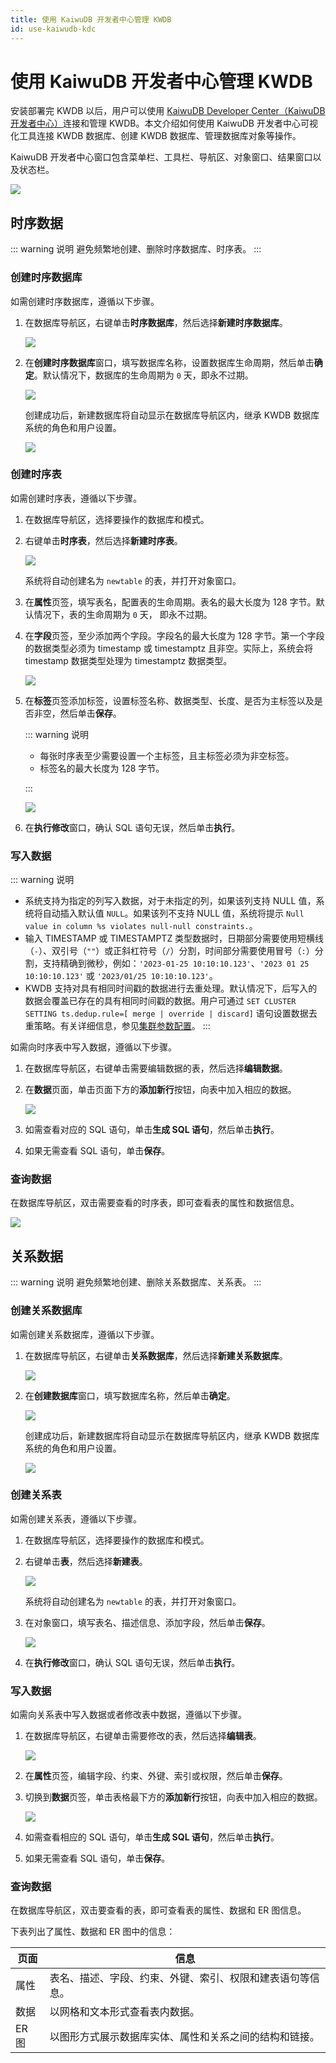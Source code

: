 ```yaml
---
title: 使用 KaiwuDB 开发者中心管理 KWDB
id: use-kaiwudb-kdc
---
```


# 使用 KaiwuDB 开发者中心管理 KWDB

安装部署完 KWDB 以后，用户可以使用 [KaiwuDB Developer Center（KaiwuDB 开发者中心）](../../kdc/overview.md)连接和管理 KWDB。本文介绍如何使用 KaiwuDB 开发者中心可视化工具连接 KWDB 数据库、创建 KWDB 数据库、管理数据库对象等操作。

KaiwuDB 开发者中心窗口包含菜单栏、工具栏、导航区、对象窗口、结果窗口以及状态栏。

![](../../static/quickstart/D2ItbzgMCobJovxVdslcwHR4nTh.png)

## 时序数据

::: warning 说明
避免频繁地创建、删除时序数据库、时序表。
:::

### 创建时序数据库

如需创建时序数据库，遵循以下步骤。

1. 在数据库导航区，右键单击**时序数据库**，然后选择**新建时序数据库**。

   ![](../../static/quickstart/UNUrbCKASoAh4lxCJDIc02bpnAg.png)

2. 在**创建时序数据库**窗口，填写数据库名称，设置数据库生命周期，然后单击**确定**。默认情况下，数据库的生命周期为 `0` 天，即永不过期。

   ![](../../static/quickstart/Kq6obMHXMo16SCxyaRucvKHOnCc.png)

   创建成功后，新建数据库将自动显示在数据库导航区内，继承 KWDB 数据库系统的角色和用户设置。

   ![](../../static/quickstart/I77LbWmXCojubdxQ6sXcV1bgnIc.png)

### 创建时序表

如需创建时序表，遵循以下步骤。

1. 在数据库导航区，选择要操作的数据库和模式。
2. 右键单击**时序表**，然后选择**新建时序表**。

   ![](../../static/quickstart/MT2WbcXCeor3oZxFr6Kc0eSBnGf.png)

   系统将自动创建名为 `newtable` 的表，并打开对象窗口。

3. 在**属性**页签，填写表名，配置表的生命周期。表名的最大长度为 128 字节。默认情况下，表的生命周期为 `0` 天， 即永不过期。
4. 在**字段**页签，至少添加两个字段。字段名的最大长度为 128 字节。第一个字段的数据类型必须为 timestamp 或 timestamptz 且非空。实际上，系统会将 timestamp 数据类型处理为 timestamptz 数据类型。

   ![](../../static/quickstart/WM9JbwXBRoMEKsxlUSZcjFsTnqg.png)

5. 在**标签**页签添加标签，设置标签名称、数据类型、长度、是否为主标签以及是否非空，然后单击**保存**。

   ::: warning 说明

   - 每张时序表至少需要设置一个主标签，且主标签必须为非空标签。
   - 标签名的最大长度为 128 字节。

   :::

   ![](../../static/quickstart/O8KIbHGpjoukK0xVFcvcav2unGb.png)

6. 在**执行修改**窗口，确认 SQL 语句无误，然后单击**执行**。

### 写入数据

::: warning 说明

- 系统支持为指定的列写入数据，对于未指定的列，如果该列支持 NULL 值，系统将自动插入默认值 `NULL`。如果该列不支持 NULL 值，系统将提示 `Null value in column %s violates null-null constraints.`。
- 输入 TIMESTAMP 或 TIMESTAMPTZ 类型数据时，日期部分需要使用短横线（`-`）、双引号（`""`）或正斜杠符号（`/`）分割，时间部分需要使用冒号（`:`）分割，支持精确到微秒，例如：`'2023-01-25 10:10:10.123'`、`'2023 01 25 10:10:10.123'` 或 `'2023/01/25 10:10:10.123'`。
- KWDB 支持对具有相同时间戳的数据进行去重处理。默认情况下，后写入的数据会覆盖已存在的具有相同时间戳的数据。用户可通过 `SET CLUSTER SETTING ts.dedup.rule=[ merge | override | discard]` 语句设置数据去重策略。有关详细信息，参见[集群参数配置](../../db-operation/cluster-settings-config.md)。
  :::

如需向时序表中写入数据，遵循以下步骤。

1. 在数据库导航区，右键单击需要编辑数据的表，然后选择**编辑数据**。
2. 在**数据**页面，单击页面下方的**添加新行**按钮，向表中加入相应的数据。

   ![](../../static/quickstart/Dx0XbImeyornwwxQvU7cRk0an4b.png)

3. 如需查看对应的 SQL 语句，单击**生成 SQL 语句**，然后单击**执行**。
4. 如果无需查看 SQL 语句，单击**保存**。

### 查询数据

在数据库导航区，双击需要查看的时序表，即可查看表的属性和数据信息。

![](../../static/quickstart/LZw1b9QNiozgaWx8GeGc0cVbnyf.png)

## 关系数据

::: warning 说明
避免频繁地创建、删除关系数据库、关系表。
:::

### 创建关系数据库

如需创建关系数据库，遵循以下步骤。

1. 在数据库导航区，右键单击**关系数据库**，然后选择**新建关系数据库**。

   ![](../../static/quickstart/RZXDbMbo3oWi8DxbxtacRFsonDg.png)

2. 在**创建数据库**窗口，填写数据库名称，然后单击**确定**。

   ![](../../static/quickstart/Bl9mbcsacoJLRox8JUncHl8Knzd.png)

   创建成功后，新建数据库将自动显示在数据库导航区内，继承 KWDB 数据库系统的角色和用户设置。

   ![](../../static/quickstart/MTDQbdQXxomoQMxbuZzc6hzVnPg.png)

### 创建关系表

如需创建关系表，遵循以下步骤。

1. 在数据库导航区，选择要操作的数据库和模式。

2. 右键单击**表**，然后选择**新建表**。

   ![](../../static/quickstart/BtV9bdtyyo0DKQxv2Eoclv1bn7d.png)

   系统将自动创建名为 `newtable` 的表，并打开对象窗口。

3. 在对象窗口，填写表名、描述信息、添加字段，然后单击**保存**。

   ![](../../static/quickstart/SV9PbXsvmoKuVHxdkjCcDcdCnlg.png)

4. 在**执行修改**窗口，确认 SQL 语句无误，然后单击**执行**。

### 写入数据

如需向关系表中写入数据或者修改表中数据，遵循以下步骤。

1. 在数据库导航区，右键单击需要修改的表，然后选择**编辑表**。

   ![](../../static/quickstart/MBqVbPrHAoPBOJxShsdc0BjSnzf.png)

2. 在**属性**页签，编辑字段、约束、外键、索引或权限，然后单击**保存**。

3. 切换到**数据**页签，单击表格最下方的**添加新行**按钮，向表中加入相应的数据。

   ![](../../static/quickstart/EhP6bfldio0eA1x584ucqsGhnLg.png)

4. 如需查看相应的 SQL 语句，单击**生成 SQL 语句**，然后单击**执行**。
5. 如果无需查看 SQL 语句，单击**保存**。

### 查询数据

在数据库导航区，双击要查看的表，即可查看表的属性、数据和 ER 图信息。

下表列出了属性、数据和 ER 图中的信息：

| 页面  | 信息                                                       |
| ----- | ---------------------------------------------------------- |
| 属性  | 表名、描述、字段、约束、外键、索引、权限和建表语句等信息。 |
| 数据  | 以网格和文本形式查看表内数据。                             |
| ER 图 | 以图形方式展示数据库实体、属性和关系之间的结构和链接。     |
